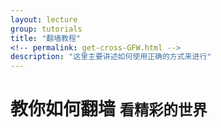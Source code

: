 ```yaml
---
layout: lecture
group: tutorials
title: "翻墙教程"
<!-- permalink: get-cross-GFW.html -->
description: "这里主要讲述如何使用正确的方式来进行"
---
```


<h1>教你如何翻墙 <small>看精彩的世界</small></h1>